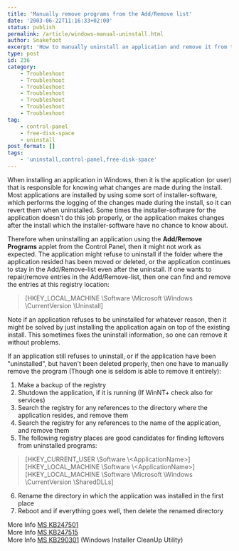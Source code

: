 ```yaml
---
title: 'Manually remove programs from the Add/Remove list'
date: '2003-06-22T11:16:33+02:00'
status: publish
permalink: /article/windows-manual-uninstall.html
author: Snakefoot
excerpt: 'How to manually uninstall an application and remove it from the Add/Remove list.'
type: post
id: 236
category:
    - Troubleshoot
    - Troubleshoot
    - Troubleshoot
    - Troubleshoot
    - Troubleshoot
    - Troubleshoot
    - Troubleshoot
tag:
    - control-panel
    - free-disk-space
    - uninstall
post_format: []
tags:
    - 'uninstall,control-panel,free-disk-space'
---
```

When installing an application in Windows, then it is the application (or user) that is responsible for knowing what changes are made during the install. Most applications are installed by using some sort of installer-software, which performs the logging of the changes made during the install, so it can revert them when uninstalled. Some times the installer-software for the application doesn't do this job properly, or the application makes changes after the install which the installer-software have no chance to know about.  
  
 Therefore when uninstalling an application using the **Add/Remove Programs** applet from the Control Panel, then it might not work as expected. The application might refuse to uninstall if the folder where the application resided has been moved or deleted, or the application continues to stay in the Add/Remove-list even after the uninstall. If one wants to repair/remove entries in the Add/Remove-list, then one can find and remove the entries at this registry location:

> \[HKEY\_LOCAL\_MACHINE \\Software \\Microsoft \\Windows \\CurrentVersion \\Uninstall\]

 Note if an application refuses to be uninstalled for whatever reason, then it might be solved by just installing the application again on top of the existing install. This sometimes fixes the uninstall information, so one can remove it without problems.  
  
 If an application still refuses to uninstall, or if the application have been "uninstalled", but haven't been deleted properly, then one have to manually remove the program (Though one is seldom is able to remove it entirely):
1. Make a backup of the registry
2. Shutdown the application, if it is running (If WinNT+ check also for services)
3. Search the registry for any references to the directory where the application resides, and remove them
4. Search the registry for any references to the name of the application, and remove them
5. The following registry places are good candidates for finding leftovers from uninstalled programs:
  > \[HKEY\_CURRENT\_USER \\Software \\&lt;ApplicationName&gt;\]  
  >  \[HKEY\_LOCAL\_MACHINE \\Software \\&lt;ApplicationName&gt;\]  
  >  \[HKEY\_LOCAL\_MACHINE \\Software \\Microsoft \\Windows \\CurrentVersion \\SharedDLLs\]
6. Rename the directory in which the application was installed in the first place
7. Reboot and if everything goes well, then delete the renamed directory
 
 More Info [MS KB247501](http://support.microsoft.com/kb/247501 "How to Manually Remove Programs from the Add/Remove Programs List [Q247501]")  
 More Info [MS KB247515](http://support.microsoft.com/kb/247515 "Program Is Not Listed in Add/Remove Programs After Installation [Q247515]")  
 More Info [MS KB290301](http://support.microsoft.com/kb/290301 "Description of the Windows Installer CleanUp Utility [Q290301]") (Windows Installer CleanUp Utility)  